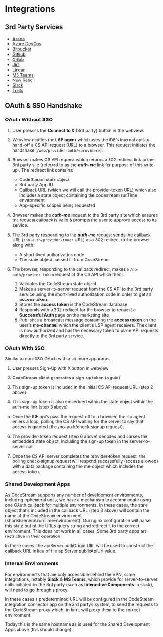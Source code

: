 # Integrations

## 3rd Party Services
- [Asana](asana.md)
- [Azure DevOps](azure-devops.md)
- [Bitbucket](bitbucket.md)
- [Github](github.md)
- [Gitlab](gitlab.md)
- [Jira](jira.md)
- [Linear](linear.md)
- [MS Teams](msteams.md)
- [New Relic](newrelic.md)
- [Slack](slack.md)
- [Trello](trello.md)

## OAuth & SSO Handshake

### OAuth Without SSO

1. User presses the **Connect to X** (3rd party) button in the webview.

1. Webview notifies the **LSP agent** which uses the IDE’s internal apis to
   hand-off a CS API request (URL) to a browser. This request initiates the
   handshake (`/web/provider-auth/<provider>`).

1. Browser makes CS API request which returns a 302 redirect link to the 3rd
   party site (referred to as the _**auth-me**_ link for purpose of this
   write-up). The redirect link contains:
    - CodeStream state object
    - 3rd party App ID
    - Callback URL (which we will call the provider-token URL) which also
      includes a state object containing the codestream runTime environment
    - App-specific scopes being requested

1. Browser makes the _**auth-me**_ request to the 3rd party site which ensures
   the request callback is valid & prompts the user to approve access to its
   service.

1. The 3rd party responding to the _**auth-me**_ request sends the callback URL
   (`/no-auth/provider-token` URL) as a 302 redirect to the browser along with:
    - A short-lived authorization code
    - The state object passed in from CodeStream

1. The browser, responding to the callback redirect, makes a
   `/no-auth/provider-token` request of the CS API which then:
    1. Validates the CodeStream state object
    1. Makes a server-to-server request from the CS API to the 3rd party service
       using the short-lived authorization code in order to get an **access token**.
    1. Stores the **access token** in the CodeStream database
    1. Responds with a 302 redirect for the browser to request a **Successful
       Auth** page on the marketing site.
   1. Publishes a broadcast message containing the **access token** on the
      user’s **me-channel** which the client's LSP agent receives. The client is
      now authorized and has the necessary token to place API requests directly
      to the 3rd party service.

### OAuth With SSO

Similar to non-SSO OAuth with a bit more apparatus.

1. User presses Sign-Up with X button in webview

1. CodeStream client generates a sign-up token (a guid)

1. This sign-up token is included in the initial CS API request URL (step 2
   above)

1. This sign-up token is also embedded within the state object within the
   auth-me link (step 3 above)

1. Once the IDE api’s pass the request off to a browser, the lsp agent enters a
   loop, polling the CS API waiting for the server to say that access is granted
   (the /no-auth/check-signup request).

1. The provider-token request (step 6 above) decodes and parses the embedded
   state object, including the sign-up token in the server-to-server call.

1. Once the CS API server completes the provider-token request, the polling
   check-signup request will respond successfully (access allowed) with a data
   package containing the me-object which includes the access token.

### Shared Development Apps

As CodeStream supports any number of development environments, including
ephemeral ones, we have a mechanism to accommodate using one OAuth callback for
multiple environments. In these cases, the state object that’s included in the
callback URL (step 3 above) will contain the name of the CodeStream environment
(sharedGeneral.runTimeEnvironment). Our nginx configuration will parse this
state out of the URL’s query string and redirect it to the correct environment.
This does not work in all cases. Some 3rd party apps are restrictive in their
operation.

In these cases, the apiServer.authOrigin URL will be used to construct the
callback URL in lieu of the apiServer.publicApiUrl value.

### Internal Environments

For environments that are only accessible behind the VPN, some integrations,
notably **Slack** & **MS Teams**, which provide for server-to-server calls
initiated by the 3rd party (such as **Interactive Components** in slack), will
need to go through a proxy.

In these cases a predetermined URL will be configured in the CodeStream
integration connector app on the 3rd party’s system, to send the requests to the
CodeStream proxy which, in turn, will proxy them to the correct environment.

Today this is the same hostname as is used for the Shared Development Apps above
(this should change).
